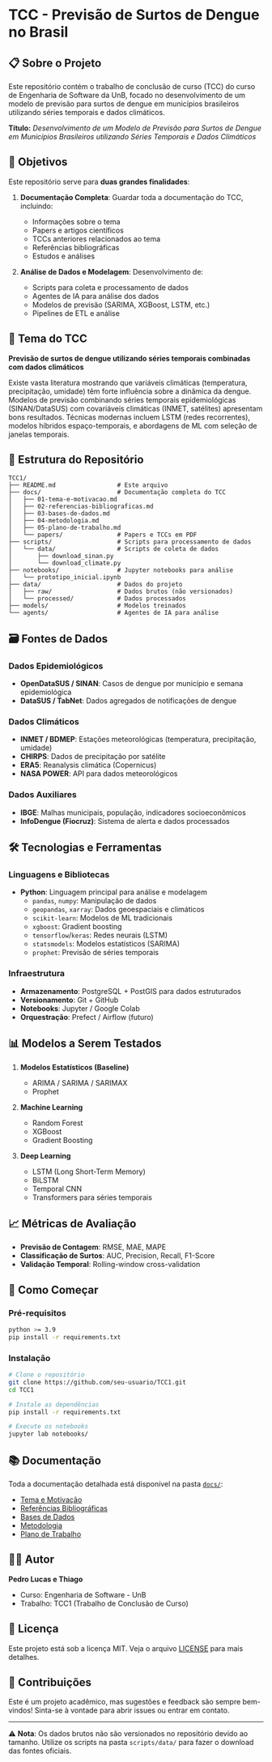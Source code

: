 # TCC - Previsão de Surtos de Dengue no Brasil

## 📋 Sobre o Projeto

Este repositório contém o trabalho de conclusão de curso (TCC) do curso de Engenharia de Software da UnB, focado no desenvolvimento de um modelo de previsão para surtos de dengue em municípios brasileiros utilizando séries temporais e dados climáticos.

**Título:** *Desenvolvimento de um Modelo de Previsão para Surtos de Dengue em Municípios Brasileiros utilizando Séries Temporais e Dados Climáticos*

## 🎯 Objetivos

Este repositório serve para **duas grandes finalidades**:

1. **Documentação Completa**: Guardar toda a documentação do TCC, incluindo:
   - Informações sobre o tema
   - Papers e artigos científicos
   - TCCs anteriores relacionados ao tema
   - Referências bibliográficas
   - Estudos e análises

2. **Análise de Dados e Modelagem**: Desenvolvimento de:
   - Scripts para coleta e processamento de dados
   - Agentes de IA para análise dos dados
   - Modelos de previsão (SARIMA, XGBoost, LSTM, etc.)
   - Pipelines de ETL e análise

## 🔬 Tema do TCC

**Previsão de surtos de dengue utilizando séries temporais combinadas com dados climáticos**

Existe vasta literatura mostrando que variáveis climáticas (temperatura, precipitação, umidade) têm forte influência sobre a dinâmica da dengue. Modelos de previsão combinando séries temporais epidemiológicas (SINAN/DataSUS) com covariáveis climáticas (INMET, satélites) apresentam bons resultados. Técnicas modernas incluem LSTM (redes recorrentes), modelos híbridos espaço-temporais, e abordagens de ML com seleção de janelas temporais.

## 📂 Estrutura do Repositório

```
TCC1/
├── README.md                 # Este arquivo
├── docs/                     # Documentação completa do TCC
│   ├── 01-tema-e-motivacao.md
│   ├── 02-referencias-bibliograficas.md
│   ├── 03-bases-de-dados.md
│   ├── 04-metodologia.md
│   ├── 05-plano-de-trabalho.md
│   └── papers/               # Papers e TCCs em PDF
├── scripts/                  # Scripts para processamento de dados
│   └── data/                 # Scripts de coleta de dados
│       ├── download_sinan.py
│       └── download_climate.py
├── notebooks/                # Jupyter notebooks para análise
│   └── prototipo_inicial.ipynb
├── data/                     # Dados do projeto
│   ├── raw/                  # Dados brutos (não versionados)
│   └── processed/            # Dados processados
├── models/                   # Modelos treinados
└── agents/                   # Agentes de IA para análise
```

## 🗃️ Fontes de Dados

### Dados Epidemiológicos
- **OpenDataSUS / SINAN**: Casos de dengue por município e semana epidemiológica
- **DataSUS / TabNet**: Dados agregados de notificações de dengue

### Dados Climáticos
- **INMET / BDMEP**: Estações meteorológicas (temperatura, precipitação, umidade)
- **CHIRPS**: Dados de precipitação por satélite
- **ERA5**: Reanalysis climática (Copernicus)
- **NASA POWER**: API para dados meteorológicos

### Dados Auxiliares
- **IBGE**: Malhas municipais, população, indicadores socioeconômicos
- **InfoDengue (Fiocruz)**: Sistema de alerta e dados processados

## 🛠️ Tecnologias e Ferramentas

### Linguagens e Bibliotecas
- **Python**: Linguagem principal para análise e modelagem
  - `pandas`, `numpy`: Manipulação de dados
  - `geopandas`, `xarray`: Dados geoespaciais e climáticos
  - `scikit-learn`: Modelos de ML tradicionais
  - `xgboost`: Gradient boosting
  - `tensorflow`/`keras`: Redes neurais (LSTM)
  - `statsmodels`: Modelos estatísticos (SARIMA)
  - `prophet`: Previsão de séries temporais

### Infraestrutura
- **Armazenamento**: PostgreSQL + PostGIS para dados estruturados
- **Versionamento**: Git + GitHub
- **Notebooks**: Jupyter / Google Colab
- **Orquestração**: Prefect / Airflow (futuro)

## 📊 Modelos a Serem Testados

1. **Modelos Estatísticos (Baseline)**
   - ARIMA / SARIMA / SARIMAX
   - Prophet

2. **Machine Learning**
   - Random Forest
   - XGBoost
   - Gradient Boosting

3. **Deep Learning**
   - LSTM (Long Short-Term Memory)
   - BiLSTM
   - Temporal CNN
   - Transformers para séries temporais

## 📈 Métricas de Avaliação

- **Previsão de Contagem**: RMSE, MAE, MAPE
- **Classificação de Surtos**: AUC, Precision, Recall, F1-Score
- **Validação Temporal**: Rolling-window cross-validation

## 🚀 Como Começar

### Pré-requisitos
```bash
python >= 3.9
pip install -r requirements.txt
```

### Instalação
```bash
# Clone o repositório
git clone https://github.com/seu-usuario/TCC1.git
cd TCC1

# Instale as dependências
pip install -r requirements.txt

# Execute os notebooks
jupyter lab notebooks/
```

## 📚 Documentação

Toda a documentação detalhada está disponível na pasta [`docs/`](./docs/):

- [Tema e Motivação](./docs/01-tema-e-motivacao.md)
- [Referências Bibliográficas](./docs/02-referencias-bibliograficas.md)
- [Bases de Dados](./docs/03-bases-de-dados.md)
- [Metodologia](./docs/04-metodologia.md)
- [Plano de Trabalho](./docs/05-plano-de-trabalho.md)

## 👨‍💻 Autor

**Pedro Lucas e Thiago**
- Curso: Engenharia de Software - UnB
- Trabalho: TCC1 (Trabalho de Conclusão de Curso)

## 📄 Licença

Este projeto está sob a licença MIT. Veja o arquivo [LICENSE](LICENSE) para mais detalhes.

## 🤝 Contribuições

Este é um projeto acadêmico, mas sugestões e feedback são sempre bem-vindos! Sinta-se à vontade para abrir issues ou entrar em contato.

---

⚠️ **Nota**: Os dados brutos não são versionados no repositório devido ao tamanho. Utilize os scripts na pasta `scripts/data/` para fazer o download das fontes oficiais.

